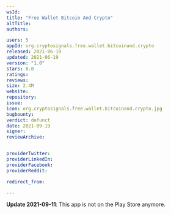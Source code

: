 ```yaml
---
wsId: 
title: "Free Wallet Bitcoin And Crypto"
altTitle: 
authors:

users: 5
appId: org.cryptosignals.free.wallet.bitcoinand.crypto
released: 2021-06-19
updated: 2021-06-19
version: "1.0"
stars: 0.0
ratings: 
reviews: 
size: 2.4M
website: 
repository: 
issue: 
icon: org.cryptosignals.free.wallet.bitcoinand.crypto.jpg
bugbounty: 
verdict: defunct
date: 2021-09-19
signer: 
reviewArchive:


providerTwitter: 
providerLinkedIn: 
providerFacebook: 
providerReddit: 

redirect_from:

---
```



**Update 2021-09-11**: This app is not on the Play Store anymore.
